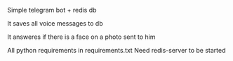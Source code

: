 Simple telegram bot + redis db

It saves all voice messages to db

It answeres if there is a face on a photo sent to him


All python requirements in requirements.txt
Need redis-server to be started
